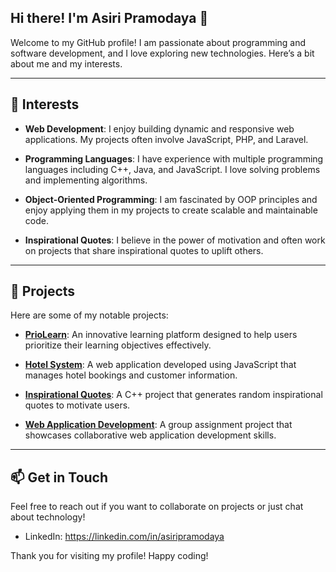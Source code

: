 ## Hi there! I'm Asiri Pramodaya 👋

Welcome to my GitHub profile! I am passionate about programming and software development, and I love exploring new technologies. Here’s a bit about me and my interests.

---

## 🚀 Interests

- **Web Development**: I enjoy building dynamic and responsive web applications. My projects often involve JavaScript, PHP, and Laravel.

- **Programming Languages**: I have experience with multiple programming languages including C++, Java, and JavaScript. I love solving problems and implementing algorithms.

- **Object-Oriented Programming**: I am fascinated by OOP principles and enjoy applying them in my projects to create scalable and maintainable code.

- **Inspirational Quotes**: I believe in the power of motivation and often work on projects that share inspirational quotes to uplift others.

---

## 🌟 Projects

Here are some of my notable projects:

- **[PrioLearn](https://github.com/asiripr/priolearn)**: An innovative learning platform designed to help users prioritize their learning objectives effectively.

- **[Hotel System](https://github.com/asiripr/hotel-system)**: A web application developed using JavaScript that manages hotel bookings and customer information.

- **[Inspirational Quotes](https://github.com/asiripr/inspirational-quotes)**: A C++ project that generates random inspirational quotes to motivate users.

- **[Web Application Development](https://github.com/asiripr/web-application-development)**: A group assignment project that showcases collaborative web application development skills.



---

## 📫 Get in Touch

Feel free to reach out if you want to collaborate on projects or just chat about technology!

- LinkedIn: https://linkedin.com/in/asiripramodaya

Thank you for visiting my profile! Happy coding!
